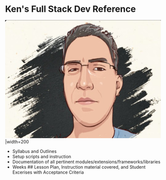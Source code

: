 # Ken's Full Stack Dev Reference

![Ken Vermillion](ref-docs/profile/kenv-gravitar-airbrush.png)|width=200

* Syllabus and Outlines
* Setup scripts and instruction
* Documentation of all pertinent modules/extensions/frameworks/libraries
* Weeks ## Lesson Plan, Instruction material covered, and Student Excerises with Acceptance Criteria
